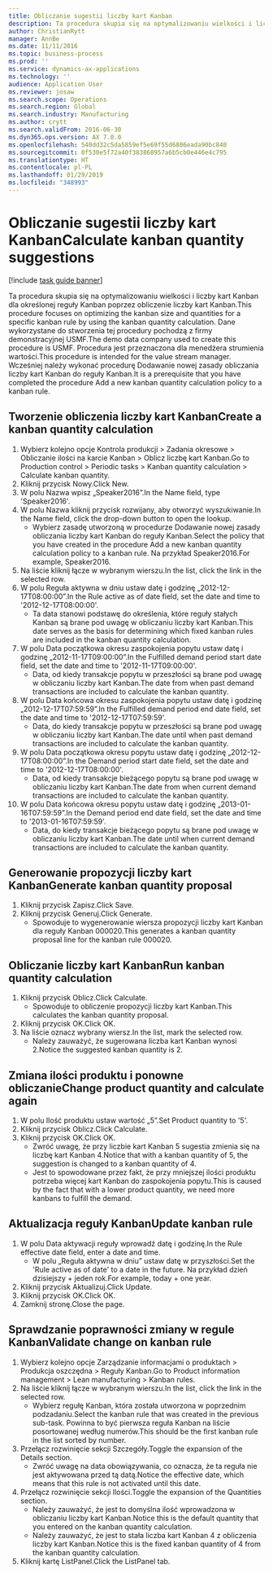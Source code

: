 ```yaml
---
title: Obliczanie sugestii liczby kart Kanban
description: Ta procedura skupia się na optymalizowaniu wielkości i liczby kart Kanban dla określonej reguły Kanban poprzez obliczenie liczby kart Kanban.
author: ChristianRytt
manager: AnnBe
ms.date: 11/11/2016
ms.topic: business-process
ms.prod: ''
ms.service: dynamics-ax-applications
ms.technology: ''
audience: Application User
ms.reviewer: josaw
ms.search.scope: Operations
ms.search.region: Global
ms.search.industry: Manufacturing
ms.author: crytt
ms.search.validFrom: 2016-06-30
ms.dyn365.ops.version: AX 7.0.0
ms.openlocfilehash: 540dd32c5da5859ef5e69f55d6806eada90bc840
ms.sourcegitcommit: 0f530e5f72a40f383868957a6b5cb0e446e4c795
ms.translationtype: HT
ms.contentlocale: pl-PL
ms.lasthandoff: 01/29/2019
ms.locfileid: "348993"
---
```

# <a name="calculate-kanban-quantity-suggestions"></a><span data-ttu-id="84180-103">Obliczanie sugestii liczby kart Kanban</span><span class="sxs-lookup"><span data-stu-id="84180-103">Calculate kanban quantity suggestions</span></span>

[!include [task guide banner](../../includes/task-guide-banner.md)]

<span data-ttu-id="84180-104">Ta procedura skupia się na optymalizowaniu wielkości i liczby kart Kanban dla określonej reguły Kanban poprzez obliczenie liczby kart Kanban.</span><span class="sxs-lookup"><span data-stu-id="84180-104">This procedure focuses on optimizing the kanban size and quantities for a specific kanban rule by using the kanban quantity calculation.</span></span> <span data-ttu-id="84180-105">Dane wykorzystane do stworzenia tej procedury pochodzą z firmy demonstracyjnej USMF.</span><span class="sxs-lookup"><span data-stu-id="84180-105">The demo data company used to create this procedure is USMF.</span></span> <span data-ttu-id="84180-106">Procedura jest przeznaczona dla menedżera strumienia wartości.</span><span class="sxs-lookup"><span data-stu-id="84180-106">This procedure is intended for the value stream manager.</span></span> <span data-ttu-id="84180-107">Wcześniej należy wykonać procedurę Dodawanie nowej zasady obliczania liczby kart Kanban do reguły Kanban.</span><span class="sxs-lookup"><span data-stu-id="84180-107">It is a prerequisite that you have completed the procedure Add a new kanban quantity calculation policy to a kanban rule.</span></span>


## <a name="create-a-kanban-quantity-calculation"></a><span data-ttu-id="84180-108">Tworzenie obliczenia liczby kart Kanban</span><span class="sxs-lookup"><span data-stu-id="84180-108">Create a kanban quantity calculation</span></span>
1. <span data-ttu-id="84180-109">Wybierz kolejno opcje Kontrola produkcji > Zadania okresowe > Obliczanie ilości na karcie Kanban > Oblicz liczbę kart Kanban.</span><span class="sxs-lookup"><span data-stu-id="84180-109">Go to Production control > Periodic tasks > Kanban quantity calculation > Calculate kanban quantity.</span></span>
2. <span data-ttu-id="84180-110">Kliknij przycisk Nowy.</span><span class="sxs-lookup"><span data-stu-id="84180-110">Click New.</span></span>
3. <span data-ttu-id="84180-111">W polu Nazwa wpisz „Speaker2016”.</span><span class="sxs-lookup"><span data-stu-id="84180-111">In the Name field, type 'Speaker2016'.</span></span>
4. <span data-ttu-id="84180-112">W polu Nazwa kliknij przycisk rozwijany, aby otworzyć wyszukiwanie.</span><span class="sxs-lookup"><span data-stu-id="84180-112">In the Name field, click the drop-down button to open the lookup.</span></span>
    * <span data-ttu-id="84180-113">Wybierz zasadę utworzoną w procedurze Dodawanie nowej zasady obliczania liczby kart Kanban do reguły Kanban.</span><span class="sxs-lookup"><span data-stu-id="84180-113">Select the policy that you have created in the procedure Add a new kanban quantity calculation policy to a kanban rule.</span></span> <span data-ttu-id="84180-114">Na przykład Speaker2016.</span><span class="sxs-lookup"><span data-stu-id="84180-114">For example, Speaker2016.</span></span>  
5. <span data-ttu-id="84180-115">Na liście kliknij łącze w wybranym wierszu.</span><span class="sxs-lookup"><span data-stu-id="84180-115">In the list, click the link in the selected row.</span></span>
6. <span data-ttu-id="84180-116">W polu Reguła aktywna w dniu ustaw datę i godzinę „2012-12-17T08:00:00”.</span><span class="sxs-lookup"><span data-stu-id="84180-116">In the Rule active as of date field, set the date and time to '2012-12-17T08:00:00'.</span></span>
    * <span data-ttu-id="84180-117">Ta data stanowi podstawę do określenia, które reguły stałych Kanban są brane pod uwagę w obliczaniu liczby kart Kanban.</span><span class="sxs-lookup"><span data-stu-id="84180-117">This date serves as the basis for determining which fixed kanban rules are included in the kanban quantity calculation.</span></span>  
7. <span data-ttu-id="84180-118">W polu Data początkowa okresu zaspokojenia popytu ustaw datę i godzinę „2012-11-17T09:00:00”.</span><span class="sxs-lookup"><span data-stu-id="84180-118">In the Fulfilled demand period start date field, set the date and time to '2012-11-17T09:00:00'.</span></span>
    * <span data-ttu-id="84180-119">Data, od kiedy transakcje popytu w przeszłości są brane pod uwagę w obliczaniu liczby kart Kanban.</span><span class="sxs-lookup"><span data-stu-id="84180-119">The date from when past demand transactions are included to calculate the kanban quantity.</span></span>  
8. <span data-ttu-id="84180-120">W polu Data końcowa okresu zaspokojenia popytu ustaw datę i godzinę „2012-12-17T07:59:59”.</span><span class="sxs-lookup"><span data-stu-id="84180-120">In the Fulfilled demand period end date field, set the date and time to '2012-12-17T07:59:59'.</span></span>
    * <span data-ttu-id="84180-121">Data, do kiedy transakcje popytu w przeszłości są brane pod uwagę w obliczaniu liczby kart Kanban.</span><span class="sxs-lookup"><span data-stu-id="84180-121">The date until when past demand transactions are included to calculate the kanban quantity.</span></span>  
9. <span data-ttu-id="84180-122">W polu Data początkowa okresu popytu ustaw datę i godzinę „2012-12-17T08:00:00”.</span><span class="sxs-lookup"><span data-stu-id="84180-122">In the Demand period start date field, set the date and time to '2012-12-17T08:00:00'.</span></span>
    * <span data-ttu-id="84180-123">Data, od kiedy transakcje bieżącego popytu są brane pod uwagę w obliczaniu liczby kart Kanban.</span><span class="sxs-lookup"><span data-stu-id="84180-123">The date from when current demand transactions are included to calculate the kanban quantity.</span></span>  
10. <span data-ttu-id="84180-124">W polu Data końcowa okresu popytu ustaw datę i godzinę „2013-01-16T07:59:59”.</span><span class="sxs-lookup"><span data-stu-id="84180-124">In the Demand period end date field, set the date and time to '2013-01-16T07:59:59'.</span></span>
    * <span data-ttu-id="84180-125">Data, do kiedy transakcje bieżącego popytu są brane pod uwagę w obliczaniu liczby kart Kanban.</span><span class="sxs-lookup"><span data-stu-id="84180-125">The date until when current demand transactions are included to calculate the kanban quantity.</span></span>  

## <a name="generate-kanban-quantity-proposal"></a><span data-ttu-id="84180-126">Generowanie propozycji liczby kart Kanban</span><span class="sxs-lookup"><span data-stu-id="84180-126">Generate kanban quantity proposal</span></span>
1. <span data-ttu-id="84180-127">Kliknij przycisk Zapisz.</span><span class="sxs-lookup"><span data-stu-id="84180-127">Click Save.</span></span>
2. <span data-ttu-id="84180-128">Kliknij przycisk Generuj.</span><span class="sxs-lookup"><span data-stu-id="84180-128">Click Generate.</span></span>
    * <span data-ttu-id="84180-129">Spowoduje to wygenerowanie wiersza propozycji liczby kart Kanban dla reguły Kanban 000020.</span><span class="sxs-lookup"><span data-stu-id="84180-129">This generates a kanban quantity proposal line for the kanban rule 000020.</span></span>  

## <a name="run-kanban-quantity-calculation"></a><span data-ttu-id="84180-130">Obliczanie liczby kart Kanban</span><span class="sxs-lookup"><span data-stu-id="84180-130">Run kanban quantity calculation</span></span>
1. <span data-ttu-id="84180-131">Kliknij przycisk Oblicz.</span><span class="sxs-lookup"><span data-stu-id="84180-131">Click Calculate.</span></span>
    * <span data-ttu-id="84180-132">Spowoduje to obliczenie propozycji liczby kart Kanban.</span><span class="sxs-lookup"><span data-stu-id="84180-132">This calculates the kanban quantity proposal.</span></span>  
2. <span data-ttu-id="84180-133">Kliknij przycisk OK.</span><span class="sxs-lookup"><span data-stu-id="84180-133">Click OK.</span></span>
3. <span data-ttu-id="84180-134">Na liście oznacz wybrany wiersz.</span><span class="sxs-lookup"><span data-stu-id="84180-134">In the list, mark the selected row.</span></span>
    * <span data-ttu-id="84180-135">Należy zauważyć, że sugerowana liczba kart Kanban wynosi 2.</span><span class="sxs-lookup"><span data-stu-id="84180-135">Notice the suggested kanban quantity is 2.</span></span>  

## <a name="change-product-quantity-and-calculate-again"></a><span data-ttu-id="84180-136">Zmiana ilości produktu i ponowne obliczanie</span><span class="sxs-lookup"><span data-stu-id="84180-136">Change product quantity and calculate again</span></span>
1. <span data-ttu-id="84180-137">W polu Ilość produktu ustaw wartość „5”.</span><span class="sxs-lookup"><span data-stu-id="84180-137">Set Product quantity to '5'.</span></span>
2. <span data-ttu-id="84180-138">Kliknij przycisk Oblicz.</span><span class="sxs-lookup"><span data-stu-id="84180-138">Click Calculate.</span></span>
3. <span data-ttu-id="84180-139">Kliknij przycisk OK.</span><span class="sxs-lookup"><span data-stu-id="84180-139">Click OK.</span></span>
    * <span data-ttu-id="84180-140">Zwróć uwagę, że przy liczbie kart Kanban 5 sugestia zmienia się na liczbę kart Kanban 4.</span><span class="sxs-lookup"><span data-stu-id="84180-140">Notice that with a kanban quantity of 5, the suggestion is changed to a kanban quantity of 4.</span></span>  
    * <span data-ttu-id="84180-141">Jest to spowodowane przez fakt, że przy mniejszej ilości produktu potrzeba więcej kart Kanban do zaspokojenia popytu.</span><span class="sxs-lookup"><span data-stu-id="84180-141">This is caused by the fact that with a lower product quantity, we need more kanbans to fulfill the demand.</span></span>  

## <a name="update-kanban-rule"></a><span data-ttu-id="84180-142">Aktualizacja reguły Kanban</span><span class="sxs-lookup"><span data-stu-id="84180-142">Update kanban rule</span></span>
1. <span data-ttu-id="84180-143">W polu Data aktywacji reguły wprowadź datę i godzinę.</span><span class="sxs-lookup"><span data-stu-id="84180-143">In the Rule effective date field, enter a date and time.</span></span>
    * <span data-ttu-id="84180-144">W polu „Reguła aktywna w dniu” ustaw datę w przyszłości.</span><span class="sxs-lookup"><span data-stu-id="84180-144">Set the 'Rule active as of date' to a date in the future.</span></span> <span data-ttu-id="84180-145">Na przykład dzień dzisiejszy + jeden rok.</span><span class="sxs-lookup"><span data-stu-id="84180-145">For example, today + one year.</span></span>  
2. <span data-ttu-id="84180-146">Kliknij przycisk Aktualizuj.</span><span class="sxs-lookup"><span data-stu-id="84180-146">Click Update.</span></span>
3. <span data-ttu-id="84180-147">Kliknij przycisk OK.</span><span class="sxs-lookup"><span data-stu-id="84180-147">Click OK.</span></span>
4. <span data-ttu-id="84180-148">Zamknij stronę.</span><span class="sxs-lookup"><span data-stu-id="84180-148">Close the page.</span></span>

## <a name="validate-change-on-kanban-rule"></a><span data-ttu-id="84180-149">Sprawdzanie poprawności zmiany w regule Kanban</span><span class="sxs-lookup"><span data-stu-id="84180-149">Validate change on kanban rule</span></span>
1. <span data-ttu-id="84180-150">Wybierz kolejno opcje Zarządzanie informacjami o produktach > Produkcja oszczędna > Reguły Kanban.</span><span class="sxs-lookup"><span data-stu-id="84180-150">Go to Product information management > Lean manufacturing > Kanban rules.</span></span>
2. <span data-ttu-id="84180-151">Na liście kliknij łącze w wybranym wierszu.</span><span class="sxs-lookup"><span data-stu-id="84180-151">In the list, click the link in the selected row.</span></span>
    * <span data-ttu-id="84180-152">Wybierz regułę Kanban, która została utworzona w poprzednim podzadaniu.</span><span class="sxs-lookup"><span data-stu-id="84180-152">Select the kanban rule that was created in the previous sub-task.</span></span> <span data-ttu-id="84180-153">Powinna to być pierwsza reguła Kanban na liście posortowanej według numerów.</span><span class="sxs-lookup"><span data-stu-id="84180-153">This should be the first kanban rule in the list sorted by number.</span></span>  
3. <span data-ttu-id="84180-154">Przełącz rozwinięcie sekcji Szczegóły.</span><span class="sxs-lookup"><span data-stu-id="84180-154">Toggle the expansion of the Details section.</span></span>
    * <span data-ttu-id="84180-155">Zwróć uwagę na data obowiązywania, co oznacza, że ta reguła nie jest aktywowana przed tą datą.</span><span class="sxs-lookup"><span data-stu-id="84180-155">Notice the effective date, which means that this rule is not activated until this date.</span></span>  
4. <span data-ttu-id="84180-156">Przełącz rozwinięcie sekcji Ilości.</span><span class="sxs-lookup"><span data-stu-id="84180-156">Toggle the expansion of the Quantities section.</span></span>
    * <span data-ttu-id="84180-157">Należy zauważyć, że jest to domyślna ilość wprowadzona w obliczaniu liczby kart Kanban.</span><span class="sxs-lookup"><span data-stu-id="84180-157">Notice this is the default quantity that you entered on the kanban quantity calculation.</span></span>  
    * <span data-ttu-id="84180-158">Należy zauważyć, że jest to stała liczba kart Kanban 4 z obliczenia liczby kart Kanban.</span><span class="sxs-lookup"><span data-stu-id="84180-158">Notice this is the fixed kanban quantity of 4 from the kanban quantity calculation.</span></span>  
5. <span data-ttu-id="84180-159">Kliknij kartę ListPanel.</span><span class="sxs-lookup"><span data-stu-id="84180-159">Click the ListPanel tab.</span></span>

